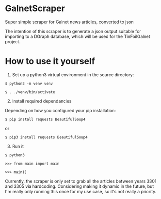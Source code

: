 # GalnetScraper
Super simple scraper for Galnet news articles, converted to json

The intention of this scraper is to generate a json output suitable for importing to a DGraph database, which will be used for the TinFoilGalnet project.

# How to use it yourself

1. Set up a python3 virtual environment in the source directory:

`$ python3 -m venv venv`

`$ . ./venv/bin/activate`

2. Install required dependancies

Depending on how you configured your pip installation:

`$ pip install requests BeautifulSoup4`

or

`$ pip3 install requests BeautifulSoup4`

3. Run it

`$ python3` 

`>>> from main import main`

`>>> main()`


Currently, the scraper is only set to grab all the articles between years 3301 and 3305 via hardcoding. Considering making it dynamic in the future, but I'm really only running this once for my use case, so it's not really a priority.
